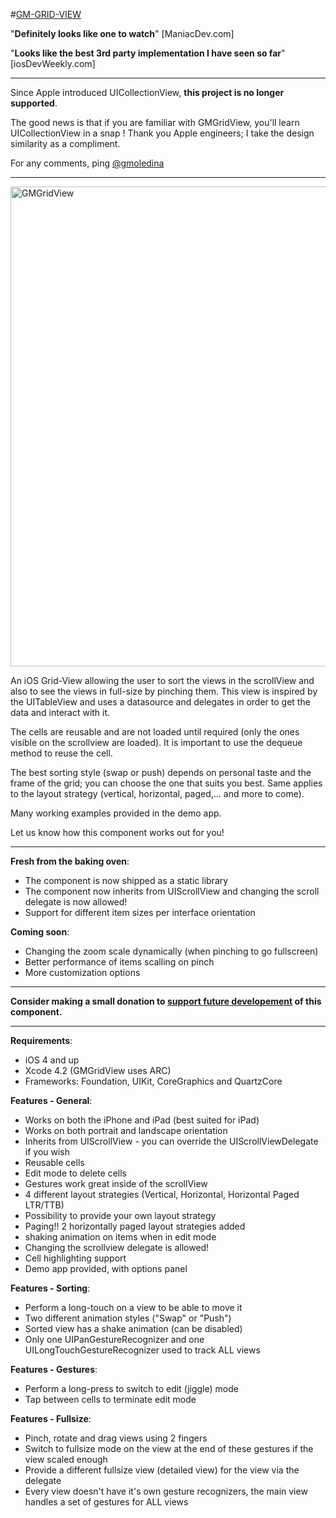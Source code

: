 #[GM-GRID-VIEW](http://www.gmoledina.ca/projects/gmgridview/)

"**Definitely looks like one to watch**" [ManiacDev.com]

"**Looks like the best 3rd party implementation I have seen so far**" [iosDevWeekly.com]

---

Since Apple introduced UICollectionView, **this project is no longer supported**.

The good news is that if you are familiar with GMGridView, you'll learn UICollectionView in a snap ! Thank you Apple engineers; I take the design similarity as a compliment.

For any comments, ping [@gmoledina](http://twitter.com/gmoledina)

---

<a target="_blank" href="http://www.gmoledina.ca/projects/gmgridview/">
<img style="position: relative; width: 768px; margin: 0;" src="http://www.gmoledina.ca/wp-content/uploads/2012/04/GMGridView_iPad_promo1.png" alt="GMGridView"/>
</a>


An iOS Grid-View allowing the user to sort the views in the scrollView and also to see the views in full-size by pinching them. 
This view is inspired by the UITableView and uses a datasource and delegates in order to get the data and interact with it.

The cells are reusable and are not loaded until required (only the ones visible on the scrollview are loaded). 
It is important to use the dequeue method to reuse the cell.

The best sorting style (swap or push) depends on personal taste and the frame of the grid; you can choose the one that suits you best.
Same applies to the layout strategy (vertical, horizontal, paged,... and more to come).

Many working examples provided in the demo app.

Let us know how this component works out for you!

---

**Fresh from the baking oven**:

*  The component is now shipped as a static library
*  The component now inherits from UIScrollView and changing the scroll delegate is now allowed!
*  Support for different item sizes per interface orientation

**Coming soon**:

*  Changing the zoom scale dynamically (when pinching to go fullscreen)
*  Better performance of items scalling on pinch
*  More customization options


---

**Consider making a small donation to [support future developement](http://www.gmoledina.ca/projects/gmgridview/) of this component.**

---


**Requirements**:

* iOS 4 and up
* Xcode 4.2 (GMGridView uses ARC)
* Frameworks: Foundation, UIKit, CoreGraphics and QuartzCore

**Features - General**:

*  Works on both the iPhone and iPad (best suited for iPad)
*  Works on both portrait and landscape orientation
*  Inherits from UIScrollView - you can override the UIScrollViewDelegate if you wish
*  Reusable cells
*  Edit mode to delete cells
*  Gestures work great inside of the scrollView
*  4 different layout strategies (Vertical, Horizontal, Horizontal Paged LTR/TTB)
*  Possibility to provide your own layout strategy
*  Paging!! 2 horizontally paged layout strategies added
*  shaking animation on items when in edit mode
*  Changing the scrollview delegate is allowed!
*  Cell highlighting support
*  Demo app provided, with options panel

**Features - Sorting**:

* Perform a long-touch on a view to be able to move it
* Two different animation styles ("Swap" or "Push")
* Sorted view has a shake animation (can be disabled)
* Only one UIPanGestureRecognizer and one UILongTouchGestureRecognizer used to track ALL views

**Features - Gestures**:

* Perform a long-press to switch to edit (jiggle) mode
* Tap between cells to terminate edit mode

**Features - Fullsize**:

* Pinch, rotate and drag views using 2 fingers
* Switch to fullsize mode on the view at the end of these gestures if the view scaled enough
* Provide a different fullsize view (detailed view) for the view via the delegate
* Every view doesn't have it's own gesture recognizers, the main view handles a set of gestures for ALL views
